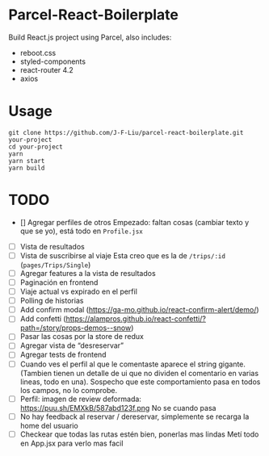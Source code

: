 # Parcel-React-Boilerplate

Build React.js project using Parcel, also includes:

* reboot.css
* styled-components
* react-router 4.2
* axios

# Usage

```
git clone https://github.com/J-F-Liu/parcel-react-boilerplate.git your-project
cd your-project
yarn
yarn start
yarn build
```

# TODO

- [\] Agregar perfiles de otros
        Empezado: faltan cosas (cambiar texto y que se yo), está todo en `Profile.jsx`
- [ ] Vista de resultados
- [ ] Vista de suscribirse al viaje
        Esta creo que es la de `/trips/:id` (`pages/Trips/Single`)
- [ ] Agregar features a la vista de resultados
- [ ] Paginación en frontend
- [ ] Viaje actual vs expirado en el perfil
- [ ] Polling de historias
- [ ] Add confirm modal (https://ga-mo.github.io/react-confirm-alert/demo/)
- [ ] Add confetti (https://alampros.github.io/react-confetti/?path=/story/props-demos--snow)
- [ ] Pasar las cosas por la store de redux
- [ ] Agregar vista de “desreservar”
- [ ] Agregar tests de frontend
- [ ] Cuando ves el perfil al que le comentaste aparece el string gigante. (Tambien tienen un detalle de ui que no dividen el comentario en varias lineas, todo en una). Sospecho que este comportamiento pasa en todos los campos, no lo comprobe.
- [ ] Perfil: imagen de review deformada: https://puu.sh/EMXkB/587abd123f.png
        No se cuando pasa
- [ ] No hay feedback al reservar / dereservar, simplemente se recarga la home del usuario
- [ ] Checkear que todas las rutas estén bien, ponerlas mas lindas
        Metí todo en App.jsx para verlo mas facil